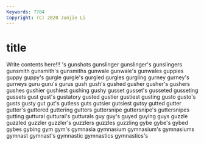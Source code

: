 ```yaml
---
Keywords: 7704
Copyright: (C) 2020 Junjie Li
---
```


# title

Write contents here!!!
's 
gunshots 
gunslinger 
gunslinger's 
gunslingers 
gunsmith 
gunsmith's 
gunsmiths
gunwale 
gunwale's 
gunwales 
guppies 
guppy 
guppy's 
gurgle 
gurgle's 
gurgled 
gurgles
gurgling 
gurney 
gurney's 
gurneys 
guru 
guru's 
gurus 
gush 
gush's 
gushed
gusher 
gusher's 
gushers 
gushes 
gushier 
gushiest 
gushing 
gushy 
gusset 
gusset's
gusseted 
gusseting 
gussets 
gust 
gust's 
gustatory 
gusted 
gustier 
gustiest 
gusting
gusto 
gusto's 
gusts 
gusty 
gut 
gut's 
gutless 
guts 
gutsier 
gutsiest
gutsy 
gutted 
gutter 
gutter's 
guttered 
guttering 
gutters 
guttersnipe 
guttersnipe's 
guttersnipes
gutting 
guttural 
guttural's 
gutturals 
guy 
guy's 
guyed 
guying 
guys 
guzzle
guzzled 
guzzler 
guzzler's 
guzzlers 
guzzles 
guzzling 
gybe 
gybe's 
gybed 
gybes
gybing 
gym 
gym's 
gymnasia 
gymnasium 
gymnasium's 
gymnasiums 
gymnast 
gymnast's 
gymnastic
gymnastics 
gymnastics's 
